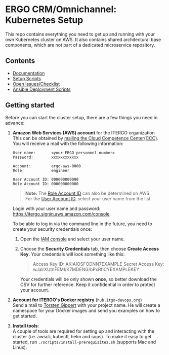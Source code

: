 # ERGO CRM/Omnichannel: Kubernetes Setup

This repo contains everything you need to get up and running with your own Kubernetes cluster on AWS. It also contains shared architectural base components, which are not part of a dedicated microservice repository.

## Contents 

- [Documentation](docs)
- [Setup Scripts](scripts)
- [Open Issues/Checklist](open-issues.md)
- [Ansible Deployment Scripts](deployment)


## Getting started

Before you can start the cluster setup, there are a few things you need in advance:

1. **Amazon Web Services (AWS) account** for the ITERGO organization  
   This can be obtained by [mailing the Cloud Competence Center(CCC)](mailto:cloud@itergo.com). You will receive a mail with the following information:

    ```
    User name:       <your ERGO personnel number>
    Password:        xxxxxxxxxxxx
    
    Account:         ergo-aws-0000
    Role:            engineer

    User Account ID: 000000000000 
    Role Account ID: 000000000000
    ```

    > **Note:** The [Role Account ID](https://console.aws.amazon.com/iam/home?region=eu-central-1#/roles/engineer) can also be determined on AWS.  
    > For the [User Account ID](https://console.aws.amazon.com/iam/home?region=eu-west-1#/users), select your user name from the list.

    Login with your user name and password: https://itergo.signin.aws.amazon.com/console.

    To be able to log in via the command line in the future, you need to create your security credentials once:

    1. Open the [IAM console](https://console.aws.amazon.com/iam/home#/users) and select your user name.
    
    2. Choose the **Security Credentials** tab, then choose **Create Access Key**. Your credentials will look something like this:

        > Access Key ID: AKIAIOSFODNN7EXAMPLE
        > Secret Access Key: wJalrXUtnFEMI/K7MDENG/bPxRfiCYEXAMPLEKEY

        Your credentials will be only shown **once**, so better download the CSV for further reference. Keep it confidential in order to protect your account.
   
2. **Account for ITERGO's Docker registry** (`hub.itgo-devops.org`)  
   Send a mail to [Torsten Gippert](mailto:torsten.gippert@itergo.com) with your project name. He will create a namespace for your Docker images and send you examples on how to get started.

3. **Install tools**:  
   A couple of tools are required for setting up and interacting with the cluster (i.e. awscli, kubectl, helm and sops). To make it easy to get started, run `./scripts/install-prerequisites.sh` (supports Mac and Linux).
